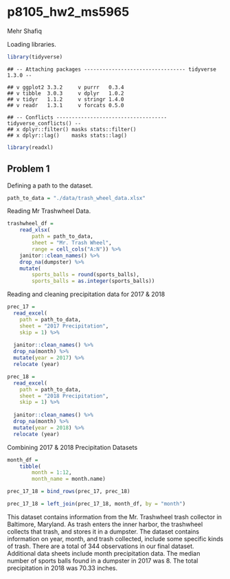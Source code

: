 p8105\_hw2\_ms5965
================
Mehr Shafiq

Loading libraries.

``` r
library(tidyverse)
```

    ## -- Attaching packages --------------------------------- tidyverse 1.3.0 --

    ## v ggplot2 3.3.2     v purrr   0.3.4
    ## v tibble  3.0.3     v dplyr   1.0.2
    ## v tidyr   1.1.2     v stringr 1.4.0
    ## v readr   1.3.1     v forcats 0.5.0

    ## -- Conflicts ------------------------------------ tidyverse_conflicts() --
    ## x dplyr::filter() masks stats::filter()
    ## x dplyr::lag()    masks stats::lag()

``` r
library(readxl)
```

## Problem 1

Defining a path to the dataset.

``` r
path_to_data = "./data/trash_wheel_data.xlsx"
```

Reading Mr Trashwheel Data.

``` r
trashwheel_df = 
    read_xlsx(
        path = path_to_data,
        sheet = "Mr. Trash Wheel",
        range = cell_cols("A:N")) %>% 
    janitor::clean_names() %>% 
    drop_na(dumpster) %>% 
    mutate(
        sports_balls = round(sports_balls),
        sports_balls = as.integer(sports_balls))
```

Reading and cleaning precipitation data for 2017 & 2018

``` r
prec_17 = 
  read_excel(
    path = path_to_data,
    sheet = "2017 Precipitation",
    skip = 1) %>% 
  
  janitor::clean_names() %>% 
  drop_na(month) %>% 
  mutate(year = 2017) %>% 
  relocate (year)

prec_18 = 
  read_excel(
    path = path_to_data,
    sheet = "2018 Precipitation",
    skip = 1) %>% 
  
  janitor::clean_names() %>% 
  drop_na(month) %>% 
  mutate(year = 2018) %>% 
  relocate (year)
```

Combining 2017 & 2018 Precipitation Datasets

``` r
month_df = 
    tibble(
        month = 1:12,
        month_name = month.name)

prec_17_18 = bind_rows(prec_17, prec_18) 

prec_17_18 = left_join(prec_17_18, month_df, by = "month")
```

This dataset contains information from the Mr. Trashwheel trash
collector in Baltimore, Maryland. As trash enters the inner harbor, the
trashwheel collects that trash, and stores it in a dumpster. The dataset
contains information on year, month, and trash collected, include some
specific kinds of trash. There are a total of 344 observations in our
final dataset. Additional data sheets include month precipitation data.
The median number of sports balls found in a dumpster in 2017 was 8. The
total precipitation in 2018 was 70.33 inches.
